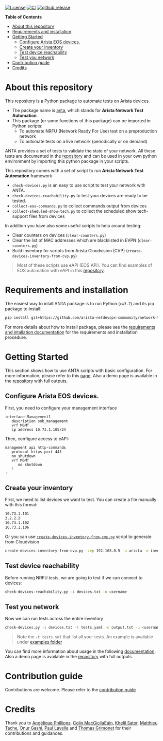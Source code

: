 [![License](https://img.shields.io/badge/license-Apache%202.0-brightgreen.svg)](https://github.com/arista-netdevops-community/network-test-automation/blob/master/LICENSE)
[![CI](https://github.com/arista-netdevops-community/network-test-automation/actions/workflows/test.yml/badge.svg)](https://github.com/arista-netdevops-community/network-test-automation/actions)
[![github release](https://img.shields.io/github/release/arista-netdevops-community/network-test-automation.svg)](https://github.com/arista-netdevops-community/network-test-automation/releases/)

**Table of Contents**
- [About this repository](#about-this-repository)
- [Requirements and installation](#requirements-and-installation)
- [Getting Started](#getting-started)
  - [Configure Arista EOS devices.](#configure-arista-eos-devices)
  - [Create your inventory](#create-your-inventory)
  - [Test device reachability](#test-device-reachability)
  - [Test you network](#test-you-network)
- [Contribution guide](#contribution-guide)
- [Credits](#credits)

# About this repository

This repository is a Python package to automate tests on Arista devices.

- The package name is [anta](anta), which stands for **Arista Network Test Automation**.
- This package (or some functions of this package) can be imported in Python scripts:
  - To automate NRFU (Network Ready For Use) test on a preproduction network
  - To automate tests on a live network (periodically or on demand)

ANTA provides a set of tests to validate the state of your network. All these tests are documented in the [repository](./documentation/overview.md) and can be used in your own python environment by importing this python package in your scripts.

This repository comes with a set of script to run __Arista Network Test Automation__ framework

- `check-devices.py` is an easy to use script to test your network with ANTA.
- `check-devices-reachability.py` to test your devices are ready to be tested.
- `collect-eos-commands.py` to collect commands output from devices
- `collect-sheduled-show-tech.py` to collect the scheduled show tech-support files from devices

In addition you have also some useful scripts to help around testing:

- Clear counters on devices (`clear-counters.py`)
- Clear the list of MAC addresses which are blacklisted in EVPN (`clear-counters.py`)
- Build inventory for scripts from Arista Cloudvision (CVP) (`create-devices-inventory-from-cvp.py`)


> Most of these scripts use eAPI (EOS API). You can find examples of EOS automation with eAPI in this [repository](https://github.com/arista-netdevops-community/arista_eos_automation_with_eAPI).

# Requirements and installation

The easiest way to intall ANTA package is to run Python (`>=3.7`) and its pip package to install:

```bash
pip install git+https://github.com/arista-netdevops-community/network-test-automation.git
```

For more details about how to install package, please see the [requirements and intallation documentation](documentation/requirements-and-installation.md) for the requirements and installation procedure.

# Getting Started

This section shows how to use ANTA scripts with basic configuration. For more information, please refer to this [page](./documentation/usage.md). Also a demo page is available in the [repository](./documentation/demo.md) with full outputs.

## Configure Arista EOS devices.

First, you need to configure your management interface

```eos
interface Management1
   description oob_management
   vrf MGMT
   ip address 10.73.1.105/24
```

Then, configure access to eAPI:

```eos
management api http-commands
   protocol https port 443
   no shutdown
   vrf MGMT
      no shutdown
   !
!
```

## Create your inventory

First, we need to list devices we want to test. You can create a file manually with this format:

```txt
10.73.1.101
2.2.2.2
10.73.1.102
10.73.1.106
```

Or you can use [`create-devices-inventory-from-cvp.py`](scripts/create-devices-inventory-from-cvp.py) script to generate from Cloudvision

```bash
create-devices-inventory-from-cvp.py -cvp 192.168.0.5 -u arista -o inventory -c Spine
```

## Test device reachability

Before running NRFU tests, we are going to test if we can connect to devices:

```bash
check-devices-reachability.py -i devices.txt -u username
```

## Test you network

Now we can run tests across the entire inventory

```bash
check-devices.py -i devices.txt -t tests.yaml -o output.txt -u <username>
```

> Note the `-t tests.yml` that list all your tests. An example is available under [examples folder](./examples/tests.yaml)

You can find more information about usage in the following [documentation](./documentation/usage.md). Also a demo page is available in the [repository](./documentation/demo.md) with full outputs.
# Contribution guide

Contributions are welcome. Please refer to the [contribution guide](CONTRIBUTING.md)

# Credits

Thank you to [Angélique Phillipps](https://github.com/aphillipps), [Colin MacGiollaEáin](https://github.com/colinmacgiolla), [Khelil Sator](https://github.com/ksator), [Matthieu Tache](https://github.com/mtache), [Onur Gashi](https://github.com/onurgashi), [Paul Lavelle](https://github.com/paullavelle) and [Thomas Grimonet](https://github.com/titom73) for their contributions and guidances.
